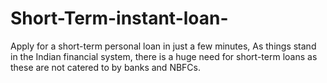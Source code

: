 # Short-Term-instant-loan-
Apply for a short-term personal loan in just a few minutes, As things stand in the Indian financial system, there is a huge need for short-term loans as these are not catered to by banks and NBFCs.
